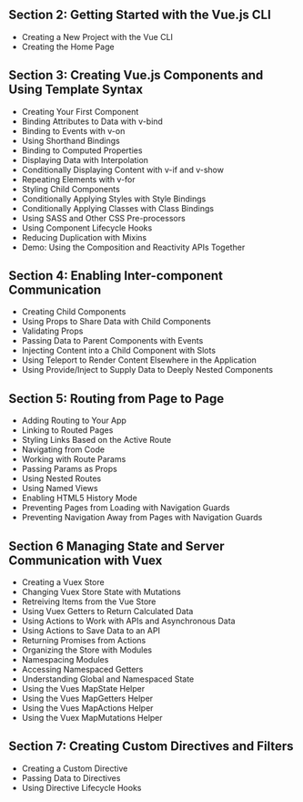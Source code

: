 ## Section 2: Getting Started with the Vue.js CLI
* Creating a New Project with the Vue CLI
* Creating the Home Page
## Section 3: Creating Vue.js Components and Using Template Syntax
* Creating Your First Component
* Binding Attributes to Data with v-bind
* Binding to Events with v-on
* Using Shorthand Bindings
* Binding to Computed Properties
* Displaying Data with Interpolation
* Conditionally Displaying Content with v-if and v-show
* Repeating Elements with v-for
* Styling Child Components
* Conditionally Applying Styles with Style Bindings
* Conditionally Applying Classes with Class Bindings
* Using SASS and Other CSS Pre-processors
* Using Component Lifecycle Hooks
* Reducing Duplication with Mixins
* Demo: Using the Composition and Reactivity APIs Together
## Section 4: Enabling Inter-component Communication
* Creating Child Components
* Using Props to Share Data with Child Components
* Validating Props
* Passing Data to Parent Components with Events
* Injecting Content into a Child Component with Slots
* Using Teleport to Render Content Elsewhere in the Application
* Using Provide/Inject to Supply Data to Deeply Nested Components
## Section 5: Routing from Page to Page
* Adding Routing to Your App
* Linking to Routed Pages
* Styling Links Based on the Active Route
* Navigating from Code
* Working with Route Params
* Passing Params as Props
* Using Nested Routes
* Using Named Views
* Enabling HTML5 History Mode
* Preventing Pages from Loading with Navigation Guards
* Preventing Navigation Away from Pages with Navigation Guards
## Section 6 Managing State and Server Communication with Vuex
* Creating a Vuex Store
* Changing Vuex Store State with Mutations
* Retreiving Items from the Vue Store
* Using Vuex Getters to Return Calculated Data
* Using Actions to Work with APIs and Asynchronous Data
* Using Actions to Save Data to an API 
* Returning Promises from Actions
* Organizing the Store with Modules
* Namespacing Modules
* Accessing Namespaced Getters
* Understanding Global and Namespaced State
* Using the Vues MapState Helper
* Using the Vues MapGetters Helper
* Using the Vues MapActions Helper
* Using the Vuex MapMutations Helper
## Section 7: Creating Custom Directives and Filters
* Creating a Custom Directive
* Passing Data to Directives
* Using Directive Lifecycle Hooks